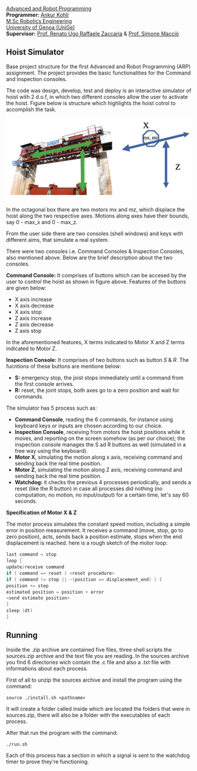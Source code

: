 [Advanced and Robot Programming](https://corsi.unige.it/en/off.f/2022/ins/60228?codcla=10635)<br>
**Programmer:** [Ankur Kohli](https://github.com/ankurkohli007)<br>
[M.Sc Robotics Engineering](https://corsi.unige.it/corsi/10635)<br>
[University of Genoa (UniGe)](https://unige.it/en)<br>
**Supervisor:** [Prof. Renato Ugo Raffaele Zaccaria](https://rubrica.unige.it/personale/VUFOXVhs) & [Prof. Simone Macciò](https://rubrica.unige.it/personale/UUNAWFho)

## Hoist Simulator

Base project structure for the first Advanced and Robot Programming (ARP) assignment. The project provides the basic functionalities for the Command and Inspection consoles. 

The code was design, develop, test and deploy is an interactive simulator of hoist with 2 d.o.f, in which two different consoles allow the user to activate the hoist. Figure below is structure which highlights the hoist cotrol to accomplish the task.

![alt text](image1.png)

In the octagonal box there are two motors mx and mz, which displace the hoist along the two respective axes. Motions along axes have their bounds, say 0 - max_x and 0 - max_z. 

From the user side there are two consoles (shell windows) and keys with different aims, that simulate a real system.

There were two consoles i.e. Command Consoles & Inspection Consoles, also mentioned above. Below are the brief description about the two consoles.

**Command Console:** It comprises of buttons which can be accesed by the user to control the hoist as shown in figure above. Features of the buttons are given below: 

* X axis increase
* X axis decrease
* X axis stop
* Z axis increase
* Z axis decrease
* Z axis stop

In the aforementioned features, X terms indicated to Motor X and Z terms indicated to Motor Z.

**Inspection Console:** It comprises of two buttons such as button *S* & *R*. The fucntions of these buttons are mentione below:

* **S:** emergency stop, the joist stops immediately until a command from the first console arrives.
* **R:** reset, the joint stops, both axes go to a zero position and wait for commands.

The simulator has 5 process such as: 

* **Command Console**, reading the 6 commands, for instance using keyboard keys or inputs are chosen according to our choice.
* **Inspection Console**, receiving from motors the hoist positions while it moves, and reporting on the screen somehow (as per our choice); the inspection console manages the S ad R buttons as well (simulated in a free way using the keyboard).
* **Motor X**, simulating the motion along x axis, receiving command and sending back the real time position.
* **Motor Z**, simulating the motion along Z axis, receiving command and sending back the real time position.
* **Watchdog:** it checks the previous 4 processes periodically, and sends a reset (like the R button) in case all processes did nothing (no computation, no motion, no input/output) for a certain time, let's say 60 seconds.

**Specification of Motor X & Z**

The motor process simulates the constant speed motion, including a simple error in position measurement. It receives a command (move, stop, go to zero position), acts, sends back a position estimate, stops when the end displacement is reached. here is a rough sketch of the motor loop:

```c
last command = stop
loop [
update/receive command
if ( command == reset ) <reset procedure>
if ( command != stop || ~(position == displacement_end) ) [
position += step
estimated position = position + error
<send estimate position>
]
sleep (dt)
]
```

## Running ##

Inside the .zip archive are contained five files, three shell scripts the sources.zip archive and the text file you are reading. In the sources archive you find 6 directories wich contain the .c file and also a .txt file with  informations about each process.

First of all to unzip the sources archive and install the program using the command:

```
source ./install.sh <pathname>
```

It will create a folder called <pathname> inside which are located the folders that were in sources.zip, there will also be a folder with the executables of each process.
  
After that run the program with the command:

```
./run.sh
```
  
Each of this process has a section in which a signal is sent to the watchdog timer to prove they're functioning.
